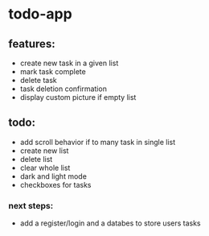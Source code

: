 # todo-app


## features:
 - create new task in a given list
 - mark task complete 
 - delete task
 - task deletion confirmation
 - display custom picture if empty list


 ## todo:
 - add scroll behavior if to many task in single list
 - create new list
 - delete list
 - clear whole list
 - dark and light mode
 - checkboxes for tasks

### next steps:
 - add a register/login and a databes to store users tasks
